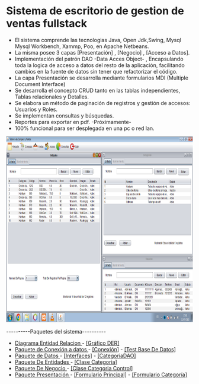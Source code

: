 # Sistema de escritorio de gestion de ventas fullstack

- El sistema comprende las tecnologias Java, Open Jdk,Swing, Mysql Mysql Workbench, Xammp, Poo, en Apache Netbeans. 
- La misma posee 3 capas [Presentación] , [Negocio] , [Acceso a Datos].
- Implementación del patrón DAO -Data Acces Object- , Encapsulando toda la logica de acceso a datos del resto de la aplicación, facilitando cambios en la fuente de datos sin tener que refactorizar el código. 
- La capa Presentación se desarrolla mediante formularios MDI (Multiple Document Interface)
- Se desarrolla el concepto CRUD tanto en las tablas independientes, Tablas relacionales y Detalles.
- Se elabora un método de paginación de registros y gestión de accesos: Usuarios y Roles.
- Se implementan consultas y búsquedas.
- Reportes para exportar en pdf. -Próximamente-
- 100% funcional para ser desplegada en una pc o red lan.

<img src="https://github.com/RichardDB7/SistemaDeVentas/blob/main/Sistema.png" height="500">


----------Paquetes del sistema----------
- <a href="https://github.com/RichardDB7/SistemaDeVentas/tree/main/DER"> Diagrama Entidad Relacion </a> - <a href="https://github.com/RichardDB7/SistemaDeVentas/blob/main/DER/Sistema.db.png"> [Gráfico DER] </a>
- <a href="https://github.com/RichardDB7/SistemaDeVentas/tree/main/PaqueteDatabase"> Paquete de Conexión a datos </a> - <a href="https://github.com/RichardDB7/SistemaDeVentas/blob/main/PaqueteDatabase/Conexion.Java">[Conexión]</a> - <a href="https://github.com/RichardDB7/SistemaDeVentas/blob/main/PaqueteDatabase/PruebaConexi%C3%B3n.java">[Test Base De Datos]</a> 
- <a href="https://github.com/RichardDB7/SistemaDeVentas/tree/main/PaqueteDatos"> Paquete de Datos </a> - <a href="https://github.com/RichardDB7/SistemaDeVentas/tree/main/PaqueteDatos/Interfaces">[Interfaces]</a> - <a href="https://github.com/RichardDB7/SistemaDeVentas/blob/main/PaqueteDatos/CategoriaDAO.java">[CategoriaDAO]</a> 
- <a href="https://github.com/RichardDB7/SistemaDeVentas/tree/main/PaqueteEntidades"> Paquete De Entidades </a> - <a href="https://github.com/RichardDB7/SistemaDeVentas/blob/main/PaqueteEntidades/ClaseCategoria.java">[Clase Categoria]</a>
- <a href="https://github.com/RichardDB7/SistemaDeVentas/tree/main/PaqueteNegocio"> Paquete De Negocio </a> - <a href="https://github.com/RichardDB7/SistemaDeVentas/blob/main/PaqueteNegocio/ClaseCategoriaControl.java">[Clase Categoria Control]</a>
- <a href="https://github.com/RichardDB7/SistemaDeVentas/tree/main/PaquetePresentaci%C3%B3n"> Paquete Presentación </a> - <a href="https://github.com/RichardDB7/SistemaDeVentas/blob/main/PaquetePresentaci%C3%B3n/FrmPrincipal.java">[Formulario Principal]</a> - <a href="https://github.com/RichardDB7/SistemaDeVentas/blob/main/PaquetePresentaci%C3%B3n/FrmCategoria.java">[Formulario Categoría]</a>
